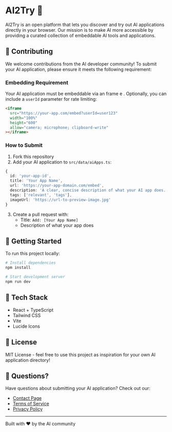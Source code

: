 # AI2Try 🚀

AI2Try is an open platform that lets you discover and try out AI applications directly in your browser. Our mission is to make AI more accessible by providing a curated collection of embeddable AI tools and applications.

## 🤝 Contributing

We welcome contributions from the AI developer community! To submit your AI application, please ensure it meets the following requirement:

### Embedding Requirement

Your AI application must be embeddable via an frame e . Optionally, you can include a `userId` parameter for rate limiting:

```html
<iframe
  src="https://your-app.com/embed?userId=user123"
  width="100%"
  height="600"
  allow="camera; microphone; clipboard-write"
></iframe>
```

### How to Submit

1. Fork this repository
2. Add your AI application to `src/data/aiApps.ts`:

```typescript
{
  id: 'your-app-id',
  title: 'Your App Name',
  url: 'https://your-app-domain.com/embed',
  description: 'A clear, concise description of what your AI app does.',
  tags: ['relevant', 'tags'],
  imageUrl: 'https://url-to-preview-image.jpg'
}
```

3. Create a pull request with:
   - Title: `Add: [Your App Name]`
   - Description of what your app does

## 🚀 Getting Started

To run this project locally:

```bash
# Install dependencies
npm install

# Start development server
npm run dev
```

## 🔧 Tech Stack

- React + TypeScript
- Tailwind CSS
- Vite
- Lucide Icons

## 📜 License

MIT License - feel free to use this project as inspiration for your own AI application directory!

## 🤔 Questions?

Have questions about submitting your AI application? Check out our:
- [Contact Page](https://ai2try.com/contact)
- [Terms of Service](https://ai2try.com/terms)
- [Privacy Policy](https://ai2try.com/privacy)

---

Built with ❤️ by the AI community